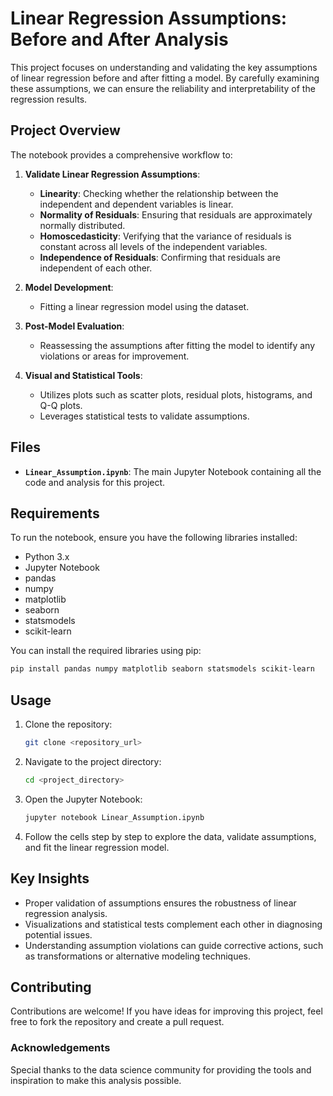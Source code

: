 # Linear Regression Assumptions: Before and After Analysis

This project focuses on understanding and validating the key assumptions of linear regression before and after fitting a model. By carefully examining these assumptions, we can ensure the reliability and interpretability of the regression results.

## Project Overview

The notebook provides a comprehensive workflow to:

1. **Validate Linear Regression Assumptions**:
    - **Linearity**: Checking whether the relationship between the independent and dependent variables is linear.
    - **Normality of Residuals**: Ensuring that residuals are approximately normally distributed.
    - **Homoscedasticity**: Verifying that the variance of residuals is constant across all levels of the independent variables.
    - **Independence of Residuals**: Confirming that residuals are independent of each other.

2. **Model Development**:
    - Fitting a linear regression model using the dataset.

3. **Post-Model Evaluation**:
    - Reassessing the assumptions after fitting the model to identify any violations or areas for improvement.

4. **Visual and Statistical Tools**:
    - Utilizes plots such as scatter plots, residual plots, histograms, and Q-Q plots.
    - Leverages statistical tests to validate assumptions.

## Files

- **`Linear_Assumption.ipynb`**: The main Jupyter Notebook containing all the code and analysis for this project.

## Requirements

To run the notebook, ensure you have the following libraries installed:

- Python 3.x
- Jupyter Notebook
- pandas
- numpy
- matplotlib
- seaborn
- statsmodels
- scikit-learn

You can install the required libraries using pip:
```bash
pip install pandas numpy matplotlib seaborn statsmodels scikit-learn
```

## Usage

1. Clone the repository:
    ```bash
    git clone <repository_url>
    ```

2. Navigate to the project directory:
    ```bash
    cd <project_directory>
    ```

3. Open the Jupyter Notebook:
    ```bash
    jupyter notebook Linear_Assumption.ipynb
    ```

4. Follow the cells step by step to explore the data, validate assumptions, and fit the linear regression model.

## Key Insights

- Proper validation of assumptions ensures the robustness of linear regression analysis.
- Visualizations and statistical tests complement each other in diagnosing potential issues.
- Understanding assumption violations can guide corrective actions, such as transformations or alternative modeling techniques.

## Contributing

Contributions are welcome! If you have ideas for improving this project, feel free to fork the repository and create a pull request.



### Acknowledgements

Special thanks to the data science community for providing the tools and inspiration to make this analysis possible.

